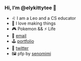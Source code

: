 ### Hi, I’m @elykittytee 🙋‍
- ♌ I am a Leo and a CS educator
- 👾 I love making things
- 🎮 Pokemon && ⚡ Life
- 💌 [email](mailto:eleanor.tayam@gmail.com?subject=hello!&body=I%20found%20you%20on%20Github%20and%20I%20wanted%20to%20say%20hey!) 
- 🕹️ [portfolio](https://elykittytee.github.io/projects/)
- 🐤 [twitter](http://twitter.com/elykittytee)
- 🖼️ pfp by [senomimi](https://twitter.com/mimisentakosen)
